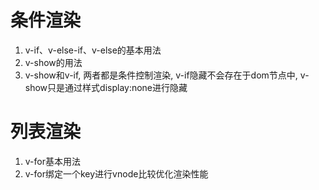 # 条件渲染

1. v-if、v-else-if、v-else的基本用法
2. v-show的用法
3. v-show和v-if, 两者都是条件控制渲染, v-if隐藏不会存在于dom节点中, v-show只是通过样式display:none进行隐藏

# 列表渲染
1. v-for基本用法
2. v-for绑定一个key进行vnode比较优化渲染性能

